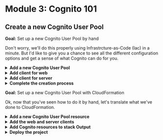# Module 3: Cognito 101

## Create a new Cognito User Pool

**Goal:** Set up a new Cognito User Pool by hand

Don't worry, we'll do this properly using Infrastrcture-as-Code (Iac) in a minute. But I'd like to give you a chance to see all the different configuration options and get a sense of what Cognito can do for you.

<details>
<summary><b>Add a new Cognito User Pool</b></summary><p>

1. Go to the Cognito console

2. Click `Create a user pool`

3. Use the name `workshop-` followed by your name, e.g. `workshop-yancui`

![](/images/mod05-001.png)

4. Click `Step through settings`

5. Tick `Also allow sign in with verified email address`, `family name` and `given name`

![](/images/mod05-002.png)

6. Click `Next step`

7. Accept all the default settings in the next screen

![](/images/mod05-003.png)

8. Click `Next step`

9. Accept all the default settings in the next screen

![](/images/mod05-004.png)

10. Click `Next step`

11. Accept all the default settings in the next screen

![](/images/mod05-005.png)

12. Click `Next step`

13. Ignore tags, and click `Next step`

14. Choose `No` to remember user devices

![](/images/mod05-006.png)

15. Click `Next step`

</p></details>

<details>
<summary><b>Add client for web</b></summary><p>

![](/images/mod05-007.png)

1. Click `Add an app client`

2. Name the app client `web`

3. Untick `Generate client secret`.

![](/images/mod05-008.png)

4. Remove the permission for Writable Attributes for `Address` and `Profile`

![](/images/mod05-009.png)

5. Click `Create app client`

</p></details>

<details>
<summary><b>Add client for server</b></summary><p>

1. Click `Add an app client`

2. Name the app client `server`

3. Untick `Generate client secret`.

4. Tick `Enable username password auth for admin APIs for authentication (ALLOW_ADMIN_USER_PASSWORD_AUTH)`

5. Leave all the permissions as is

6. Click `Create app client`

</p></details>

<details>
<summary><b>Complete the creation process</b></summary><p>

1. Click `Next step`

2. Leave all the workflow customizations

3. Click `Next step`

4. Review the settings

![](/images/mod05-011.png)

5. Click `Create pool`

6. Note the `Pool Id`, and the app client IDs for both `web` and `server`

![](/images/mod05-012.png)

![](/images/mod05-013.png)

</p></details>

**Goal:** Set up a new Cognito User Pool with CloudFormation

Ok, now that you've seen how to do it by hand, let's translate what we've done to CloudFormation.

<details>
<summary><b>Add a new Cognito User Pool resource</b></summary><p>

1. In the `serverless.yml`, under `resources` and `Resources`, add another CloudFormation resource after the `RestaurantTable`.

```yml
CognitoUserPool:
  Type: AWS::Cognito::UserPool
  Properties:
    AliasAttributes:
      - email
    UsernameConfiguration:
      CaseSensitive: false
    AutoVerifiedAttributes:
      - email
    Policies:
      PasswordPolicy:
        MinimumLength: 8
        RequireLowercase: true
        RequireNumbers: true
        RequireUppercase: true
        RequireSymbols: true
    Schema:
      - AttributeDataType: String
        Mutable: true
        Name: given_name
        Required: true
        StringAttributeConstraints:
          MinLength: "1"
      - AttributeDataType: String
        Mutable: true
        Name: family_name
        Required: true
        StringAttributeConstraints:
          MinLength: "1"
      - AttributeDataType: String
        Mutable: true
        Name: email
        Required: true
        StringAttributeConstraints:
          MinLength: "1"
```

**IMPORTANT**: this should be aligned with the `RestaurantTable`, i.e.

```yml
resources:
  Resources:
    RestaurantsTable:
      ...

    CognitoUserPool:
      ...
```

</p></details>

<details>
<summary><b>Add the web and server clients</b></summary><p>

1. In the `serverless.yml`, under `resources` and `Resources`, add another CloudFormation resource after the `CognitoUserPool`.

```yml
WebCognitoUserPoolClient:
  Type: AWS::Cognito::UserPoolClient
  Properties:
    ClientName: web
    UserPoolId: !Ref CognitoUserPool
    ExplicitAuthFlows:
      - ALLOW_USER_SRP_AUTH
      - ALLOW_REFRESH_TOKEN_AUTH
    PreventUserExistenceErrors: ENABLED
```

**IMPORTANT**: this should be aligned with the `RestaurantTable` and `CognitoUserPool`, i.e.

```yml
resources:
  Resources:
    RestaurantsTable:
      ...

    CognitoUserPool:
      ...

    WebCognitoUserPoolClient:
      ...
```

2. Add the server client after the `WebCognitoUserPoolClient`:

```yml
ServerCognitoUserPoolClient:
  Type: AWS::Cognito::UserPoolClient
  Properties:
    ClientName: server
    UserPoolId: !Ref CognitoUserPool
    ExplicitAuthFlows:
      - ALLOW_ADMIN_USER_PASSWORD_AUTH
      - ALLOW_REFRESH_TOKEN_AUTH
    PreventUserExistenceErrors: ENABLED
```

Again, mind the YML indentation:

```yml
resources:
  Resources:
    RestaurantsTable:
      ...

    CognitoUserPool:
      ...

    WebCognitoUserPoolClient:
      ...

    ServerCognitoUserPoolClient:
      ...
```

</p></details>

<details>
<summary><b>Add Cognito resources to stack Output</b></summary><p>

We have added a couple of CloudFormation resources to our stack, let's add the relevant information to our stack output.

* Cognito User Pool ID
* Cognito User Pool ARN
* Web client ID
* Server client ID

1. In the `serverless.yml`, add the following to the `Outputs` section (after `RestaurantsTableName`)

```yml
CognitoUserPoolId:
  Value: !Ref CognitoUserPool

CognitoUserPoolArn:
  Value: !GetAtt CognitoUserPool.Arn

CognitoUserPoolWebClientId:
  Value: !Ref WebCognitoUserPoolClient

CognitoUserPoolServerClientId:
  Value: !Ref ServerCognitoUserPoolClient
```

Afterwards, your `Outputs` section should look this like:

```yml
Outputs:
  RestaurantsTableName:
    Value: !Ref RestaurantsTable

  CognitoUserPoolId:
    Value: !Ref CognitoUserPool

  CognitoUserPoolArn:
    Value: !GetAtt CognitoUserPool.Arn

  CognitoUserPoolWebClientId:
    Value: !Ref WebCognitoUserPoolClient

  CognitoUserPoolServerClientId:
    Value: !Ref ServerCognitoUserPoolClient
```

</p></details>

<details>
<summary><b>Deploy the project</b></summary><p>

1. Run `npx sls deploy` to deploy the new resources. After the deployment finishes, you should see the new Cognito User Pool that you added via CloudFormation.

![](/images/mod05-014.png)

2. Now that we don't need it anymore, delete the Cognito User Pool that you created by hand. Feel free to compare the two side-by-side before you do, functionally they are equivalent for the purpose of this demo.

</p></details>

